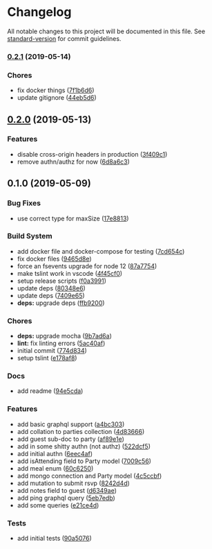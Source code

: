 # Changelog

All notable changes to this project will be documented in this file. See [standard-version](https://github.com/conventional-changelog/standard-version) for commit guidelines.

### [0.2.1](https://github.com/accidentaldevelopment/resivip/compare/v0.2.0...v0.2.1) (2019-05-14)


### Chores

* fix docker things ([7f1b6d6](https://github.com/accidentaldevelopment/resivip/commit/7f1b6d6))
* update gitignore ([44eb5d6](https://github.com/accidentaldevelopment/resivip/commit/44eb5d6))



## [0.2.0](https://github.com/accidentaldevelopment/resivip/compare/v0.1.0...v0.2.0) (2019-05-13)


### Features

* disable cross-origin headers in production ([3f409c1](https://github.com/accidentaldevelopment/resivip/commit/3f409c1))
* remove authn/authz for now ([6d8a6c3](https://github.com/accidentaldevelopment/resivip/commit/6d8a6c3))



## 0.1.0 (2019-05-09)


### Bug Fixes

* use correct type for maxSize ([17e8813](https://github.com/accidentaldevelopment/resivip/commit/17e8813))


### Build System

* add docker file and docker-compose for testing ([7cd654c](https://github.com/accidentaldevelopment/resivip/commit/7cd654c))
* fix docker files ([9465d8e](https://github.com/accidentaldevelopment/resivip/commit/9465d8e))
* force an fsevents upgrade for node 12 ([87a7754](https://github.com/accidentaldevelopment/resivip/commit/87a7754))
* make tslint work in vscode ([4f45cf0](https://github.com/accidentaldevelopment/resivip/commit/4f45cf0))
* setup release scripts ([f0a3991](https://github.com/accidentaldevelopment/resivip/commit/f0a3991))
* update deps ([80348e6](https://github.com/accidentaldevelopment/resivip/commit/80348e6))
* update deps ([7409e65](https://github.com/accidentaldevelopment/resivip/commit/7409e65))
* **deps:** upgrade deps ([ffb9200](https://github.com/accidentaldevelopment/resivip/commit/ffb9200))


### Chores

* **deps:** upgrade mocha ([9b7ad6a](https://github.com/accidentaldevelopment/resivip/commit/9b7ad6a))
* **lint:** fix linting errors ([5ac40af](https://github.com/accidentaldevelopment/resivip/commit/5ac40af))
* initial commit ([774d834](https://github.com/accidentaldevelopment/resivip/commit/774d834))
* setup tslint ([e178af8](https://github.com/accidentaldevelopment/resivip/commit/e178af8))


### Docs

* add readme ([94e5cda](https://github.com/accidentaldevelopment/resivip/commit/94e5cda))


### Features

* add basic graphql support ([a4bc303](https://github.com/accidentaldevelopment/resivip/commit/a4bc303))
* add collation to parties collection ([4d83666](https://github.com/accidentaldevelopment/resivip/commit/4d83666))
* add guest sub-doc to party ([af89e1e](https://github.com/accidentaldevelopment/resivip/commit/af89e1e))
* add in some shitty authn (not authz) ([522dcf5](https://github.com/accidentaldevelopment/resivip/commit/522dcf5))
* add initial authn ([6eec4af](https://github.com/accidentaldevelopment/resivip/commit/6eec4af))
* add isAttending field to Party model ([7009c56](https://github.com/accidentaldevelopment/resivip/commit/7009c56))
* add meal enum ([60c6250](https://github.com/accidentaldevelopment/resivip/commit/60c6250))
* add mongo connection and Party model ([4c5ccbf](https://github.com/accidentaldevelopment/resivip/commit/4c5ccbf))
* add mutation to submit rsvp ([8242d4d](https://github.com/accidentaldevelopment/resivip/commit/8242d4d))
* add notes field to guest ([d6349ae](https://github.com/accidentaldevelopment/resivip/commit/d6349ae))
* add ping graphql query ([5eb7edb](https://github.com/accidentaldevelopment/resivip/commit/5eb7edb))
* add some queries ([e21ce4d](https://github.com/accidentaldevelopment/resivip/commit/e21ce4d))


### Tests

* add initial tests ([90a5076](https://github.com/accidentaldevelopment/resivip/commit/90a5076))
